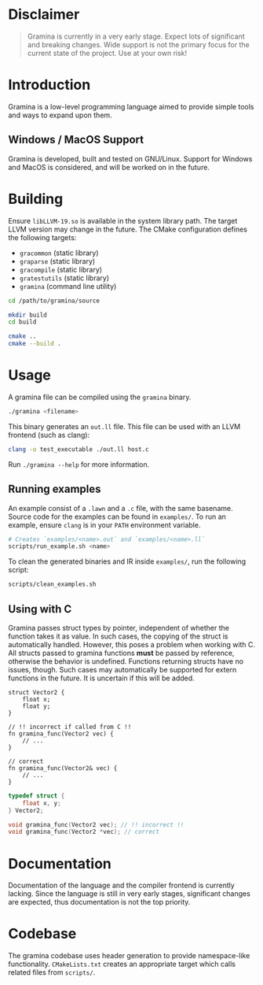 # Disclaimer
> Gramina is currently in a very early stage.
> Expect lots of significant and breaking changes.
> Wide support is not the primary focus for the current state of the project.
> Use at your own risk!

# Introduction
Gramina is a low-level programming language aimed to provide simple tools and ways to expand upon them.

## Windows / MacOS Support
Gramina is developed, built and tested on GNU/Linux.
Support for Windows and MacOS is considered, and will be worked on in the future.

# Building
Ensure `libLLVM-19.so` is available in the system library path. The target LLVM version may change in the future.
The CMake configuration defines the following targets:
- `gracommon` (static library)
- `graparse` (static library)
- `gracompile` (static library)
- `gratestutils` (static library)
- `gramina` (command line utility)

```bash
cd /path/to/gramina/source

mkdir build
cd build

cmake ..
cmake --build .
```

# Usage
A gramina file can be compiled using the `gramina` binary.
```bash
./gramina <filename>
```

This binary generates an `out.ll` file.
This file can be used with an LLVM frontend (such as clang):
```bash
clang -o test_executable ./out.ll host.c
```

Run `./gramina --help` for more information.

## Running examples
An example consist of a `.lawn` and a `.c` file, with the same basename. Source code for the examples can be found in `examples/`.
To run an example, ensure `clang` is in your `PATH` environment variable.

```bash
# Creates `examples/<name>.out` and `examples/<name>.ll`
scripts/run_example.sh <name>
```

To clean the generated binaries and IR inside `examples/`, run the following script:
```bash
scripts/clean_examples.sh
```

## Using with C
Gramina passes struct types by pointer, independent of whether the function takes it as value.
In such cases, the copying of the struct is automatically handled.
However, this poses a problem when working with C.
All structs passed to gramina functions **must** be passed by reference, otherwise the behavior is undefined.
Functions returning structs have no issues, though.
Such cases may automatically be supported for extern functions in the future. It is uncertain if this will be added.

```lawn
struct Vector2 {
    float x;
    float y;
}

// !! incorrect if called from C !!
fn gramina_func(Vector2 vec) {
    // ...
}

// correct
fn gramina_func(Vector2& vec) {
    // ...
}
```

```c
typedef struct {
    float x, y;
} Vector2;

void gramina_func(Vector2 vec); // !! incorrect !!
void gramina_func(Vector2 *vec); // correct
```

# Documentation
Documentation of the language and the compiler frontend is currently lacking. Since the language is still in very early stages, significant changes are expected, thus documentation is not the top priority.

# Codebase
The gramina codebase uses header generation to provide namespace-like functionality. `CMakeLists.txt` creates an appropriate target which calls related files from `scripts/`.
